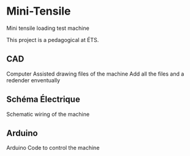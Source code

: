 # Mini-Tensile
Mini tensile loading test machine

This project is a pedagogical at ÉTS.

## CAD
Computer Assisted drawing files of the machine
Add all the files and a redender enventually

## Schéma Électrique 
Schematic wiring of the machine

## Arduino
Arduino Code to control the machine
